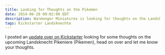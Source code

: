 ```yaml
---
title: Looking for Thoughts on the Pikemen
date: 2014-06-28 09:02:00 EDT
description: Warmonger Miniatures is looking for thoughts on the Landsknecht Pikeniere (Pikemen) that have been commissioned.
tags: Kickstarter Landsknechte
---
```

I posted an [update over on Kickstarter](https://www.kickstarter.com/projects/1765086496/10mm-german-landsknechte-with-zweihander-great-swo/posts/893166) looking for some thoughts on the upcoming Landsknecht Pikeniere (Pikemen), head on over and let me know your thoughts.